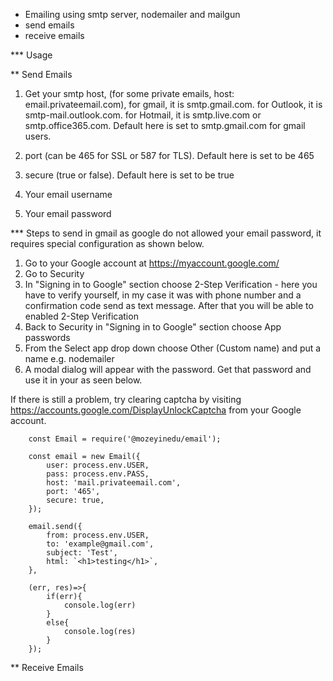 * Emailing using smtp server, nodemailer and mailgun
* send emails
* receive emails

*** Usage

** Send Emails

1. Get your smtp host, (for some private emails, host: email.privateemail.com), for gmail, it is smtp.gmail.com. for Outlook, it is smtp-mail.outlook.com. for Hotmail, it is smtp.live.com or smtp.office365.com. Default here is set to smtp.gmail.com for gmail users.

2. port (can be 465 for SSL or 587 for TLS). Default here is set to be 465

3. secure (true or false). Default here is set to be true

4. Your email username

5. Your email password

*** Steps to send in gmail as google do not allowed your email password, it requires special configuration as shown below.

1. Go to your Google account at https://myaccount.google.com/
2. Go to Security
3. In "Signing in to Google" section choose 2-Step Verification - here you have to verify yourself, in my case it was with phone number and a confirmation code send as text message. After that you will be able to enabled 2-Step Verification
4. Back to Security in "Signing in to Google" section choose App passwords
5. From the Select app drop down choose Other (Custom name) and put a name e.g. nodemailer
6. A modal dialog will appear with the password. Get that password and use it in your  as seen below.

If there is still a problem, try clearing captcha by visiting https://accounts.google.com/DisplayUnlockCaptcha from your Google account.


```
    const Email = require('@mozeyinedu/email');

    const email = new Email({
        user: process.env.USER,
        pass: process.env.PASS,
        host: 'mail.privateemail.com',
        port: '465',
        secure: true,
    });

    email.send({
        from: process.env.USER,
        to: 'example@gmail.com',
        subject: 'Test',
        html: `<h1>testing</h1>`,
    }, 

    (err, res)=>{
        if(err){
            console.log(err)
        }
        else{
            console.log(res)
        }
    });

```



** Receive Emails